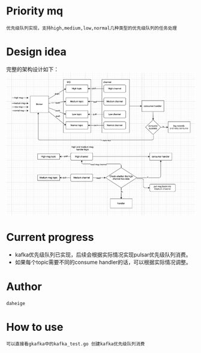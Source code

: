 # Priority mq
    优先级队列实现，支持high,medium,low,normal几种类型的优先级队列的任务处理

# Design idea
完整的架构设计如下：
![arch.png](arch.png)

# Current progress
- kafka优先级队列已实现，后续会根据实际情况实现pulsar优先级队列消费。
- 如果每个topic需要不同的consume handler的话，可以根据实际情况调整。

# Author
    daheige
# How to use
    可以直接看gkafka中的kafka_test.go 创建kafka优先级队列消费
